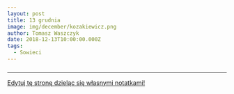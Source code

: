 ```yaml
---
layout: post
title: 13 grudnia
image: img/december/kozakiewicz.png
author: Tomasz Waszczyk
date: 2018-12-13T10:00:00.000Z
tags:
  - Sowieci
---
```


### 

---

<a href="https://github.com/TomaszWaszczyk/historia.waszczyk.com/edit/master/src/content/december-13.md" target="_blank">Edytuj tę stronę dzieląc się własnymi notatkami!</a>
